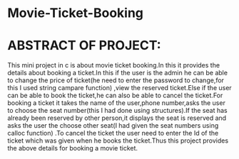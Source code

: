 # Movie-Ticket-Booking
<h1>ABSTRACT OF PROJECT:</h1>
         This mini project in c is about movie ticket booking.In this it provides the details about booking a ticket.In this if the user is the admin he can be able to change the price of ticket(he need to enter the password to change,for this I used string campare function) ,view the reserved ticket.Else if the user can be able to book the ticket,he can also be able to cancel the ticket.For booking a ticket it takes the name of the user,phone number,asks the user to choose the seat number(this I had done using structures).If the seat has already been reserved by other person,it displays the seat is reserved and asks the user the choose other seat(I had given the seat numbers using calloc function) .To cancel the ticket the user need to enter the Id of the ticket which was given when he books the ticket.Thus this project provides the above details for booking a movie ticket.
